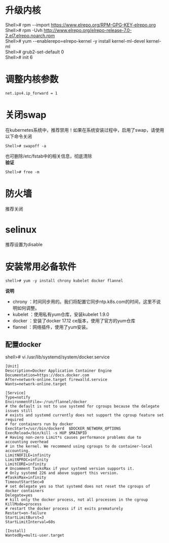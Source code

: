 # 升级内核 #
Shell># rpm --import https://www.elrepo.org/RPM-GPG-KEY-elrepo.org<br>
Shell># rpm -Uvh http://www.elrepo.org/elrepo-release-7.0-2.el7.elrepo.noarch.rpm<br>
Shell># yum --enablerepo=elrepo-kernel -y install kernel-ml-devel kernel-ml<br>
Shell># grub2-set-default 0<br>
Shell># init 6<br>

# 调整内核参数 #
```
net.ipv4.ip_forward = 1
```
# 关闭swap #
在kubernetes系统中，推荐禁用！如果在系统安装过程中，启用了swap，请使用以下命令关闭
```
Shell># swapoff -a
```
也可删除/etc/fstab中的相关信息，彻底清除<br>
**验证**
```
Shell># free -m
```
# 防火墙 #
推荐关闭

# selinux #
推荐设置为disable

# 安装常用必备软件 #
```
shell># yum -y install chrony kubelet docker flannel
```
**说明**
* chrony  ：时间同步用的。我们将配置它同步ntp.k8s.com的时间，这里不说明如何调整。
* kubelet ：使用私有yum仓库，安装kubelet 1.9.0
* docker  ：安装了docker 17.12 ce版本，使用了官方的yum仓库
* flannel ：网络插件，使用了yum安装。 

## 配置docker ## 
shell># vi /usr/lib/systemd/system/docker.service
```
[Unit]
Description=Docker Application Container Engine
Documentation=https://docs.docker.com
After=network-online.target firewalld.service
Wants=network-online.target

[Service]
Type=notify
EnvironmentFile=-/run/flannel/docker
# the default is not to use systemd for cgroups because the delegate issues still
# exists and systemd currently does not support the cgroup feature set required
# for containers run by docker
ExecStart=/usr/bin/dockerd  $DOCKER_NETWORK_OPTIONS
ExecReload=/bin/kill -s HUP $MAINPID
# Having non-zero Limit*s causes performance problems due to accounting overhead
# in the kernel. We recommend using cgroups to do container-local accounting.
LimitNOFILE=infinity
LimitNPROC=infinity
LimitCORE=infinity
# Uncomment TasksMax if your systemd version supports it.
# Only systemd 226 and above support this version.
#TasksMax=infinity
TimeoutStartSec=0
# set delegate yes so that systemd does not reset the cgroups of docker containers
Delegate=yes
# kill only the docker process, not all processes in the cgroup
KillMode=process
# restart the docker process if it exits prematurely
Restart=on-failure
StartLimitBurst=3
StartLimitInterval=60s

[Install]
WantedBy=multi-user.target

```
